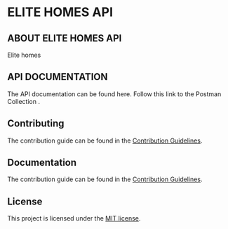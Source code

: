 # ELITE HOMES API

## ABOUT ELITE HOMES API

Elite homes

## API DOCUMENTATION

The API documentation can be found here. Follow this link to the Postman Collection []().

## Contributing

The contribution guide can be found in the [Contribution Guidelines](https://github.com/Olatisunkanmi/EliteHomes-Zoja/blob/readme/CONTRIBUTING.md).

## Documentation

The contribution guide can be found in the [Contribution Guidelines](https://github.com/Olatisunkanmi/EliteHomes-Zoja/blob/readme/DOCUMENTATION.md).

## License

This project is licensed under the [MIT license](https://opensource.org/licenses/MIT).
